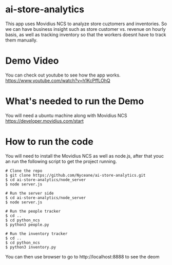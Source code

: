 # ai-store-analytics

This app uses Movidius NCS to analyze store cuztomers and inventories.  So we can have business insight such as store customer vs. revenue on hourly basis, as well as tracking inventory so that the workers doesnt have to track them manually.

# Demo Video
You can check out youtube to see how the app works.
https://www.youtube.com/watch?v=h1KcPffLOhQ

# What's needed to run the Demo
You will need a ubuntu machine along with Movidius NCS https://developer.movidius.com/start

# How to run the code
You will need to install the Movidius NCS as well as node.js, after that youc an run the following script to get the project running.

    # Clone the repo
    $ git clone https://github.com/Nyceane/ai-store-analytics.git
    $ cd ai-store-analytics/node_server
    $ node server.js
    
    # Run the server side
    $ cd ai-store-analytics/node_server
    $ node server.js
    
    # Run the people tracker
    $ cd ..
    $ cd python_ncs
    $ python3 people.py

    # Run the inventory tracker
    $ cd ..
    $ cd python_ncs
    $ python3 inventory.py



You can then use browser to go to http://localhost:8888 to see the deom
